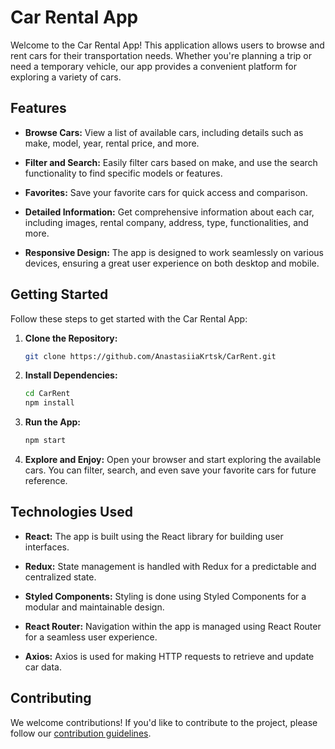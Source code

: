 # Car Rental App

Welcome to the Car Rental App! This application allows users to browse and rent
cars for their transportation needs. Whether you're planning a trip or need a
temporary vehicle, our app provides a convenient platform for exploring a
variety of cars.

## Features

- **Browse Cars:** View a list of available cars, including details such as
  make, model, year, rental price, and more.

- **Filter and Search:** Easily filter cars based on make, and use the search
  functionality to find specific models or features.

- **Favorites:** Save your favorite cars for quick access and comparison.

- **Detailed Information:** Get comprehensive information about each car,
  including images, rental company, address, type, functionalities, and more.

- **Responsive Design:** The app is designed to work seamlessly on various
  devices, ensuring a great user experience on both desktop and mobile.

## Getting Started

Follow these steps to get started with the Car Rental App:

1. **Clone the Repository:**

   ```bash
   git clone https://github.com/AnastasiiaKrtsk/CarRent.git
   ```

2. **Install Dependencies:**

   ```bash
   cd CarRent
   npm install
   ```

3. **Run the App:**

   ```bash
   npm start
   ```

4. **Explore and Enjoy:** Open your browser and start exploring the available
   cars. You can filter, search, and even save your favorite cars for future
   reference.

## Technologies Used

- **React:** The app is built using the React library for building user
  interfaces.

- **Redux:** State management is handled with Redux for a predictable and
  centralized state.

- **Styled Components:** Styling is done using Styled Components for a modular
  and maintainable design.

- **React Router:** Navigation within the app is managed using React Router for
  a seamless user experience.

- **Axios:** Axios is used for making HTTP requests to retrieve and update car
  data.

## Contributing

We welcome contributions! If you'd like to contribute to the project, please
follow our [contribution guidelines](CONTRIBUTING.md).
